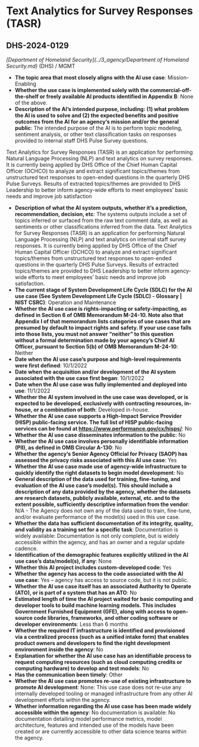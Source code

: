 # Text Analytics for Survey Responses (TASR)
## DHS-2024-0129
_[Department of Homeland Security](../3_agency/Department of Homeland Security.md)_ (DHS) / MGMT


+ **The topic area that most closely aligns with the AI use case**: Mission-Enabling
+ **Whether the use case is implemented solely with the commercial-off-the-shelf or freely available AI products identified in Appendix B**: None of the above.
+ **Description of the AI’s intended purpose, including: (1) what problem the AI is used to solve and (2) the expected benefits and positive outcomes from the AI for an agency’s mission and/or the general public**: The intended purpose of the AI is to perform topic modeling,  sentiment analysis, or other text classification tasks on responses provided to internal staff DHS Pulse Survey questions.

Text Analytics for Survey Responses (TASR) is an application for performing Natural Language Processing (NLP) and text analytics on survey responses. It is currently being applied by DHS Office of the Chief Human Capital Officer (OCHCO) to analyze and extract significant topics/themes from unstructured text responses to open-ended questions in the quarterly DHS Pulse Surveys. Results of extracted topics/themes are provided to DHS Leadership to better inform agency-wide efforts to meet employees’ basic needs and improve job satisfaction
+ **Description of what the AI system outputs, whether it’s a prediction, recommendation, decision, etc**: The systems outputs include a set of topics inferred or surfaced from the raw text comment data, as well as sentiments or other classifications inferred from the data.
Text Analytics for Survey Responses (TASR) is an application for performing Natural Language Processing (NLP) and text analytics on internal staff survey responses. It is currently being applied by DHS Office of the Chief Human Capital Officer (OCHCO) to analyze and extract significant topics/themes from unstructured text responses to open-ended questions in the quarterly DHS Pulse Surveys. Results of extracted topics/themes are provided to DHS Leadership to better inform agency-wide efforts to meet employees’ basic needs and improve job satisfaction. 
+ **The current stage of System Development Life Cycle (SDLC) for the AI use case (See System Development Life Cycle (SDLC) - Glossary | NIST CSRC)**: Operation and Maintenance
+ **Whether the AI use case is rights-impacting or safety-impacting, as defined in Section 6 of OMB Memorandum M-24-10. Note also that Appendix I of that memorandum lists categories of use cases that are presumed by default to impact rights and safety. If your use case falls into those lists, you must not answer “neither” to this question without a formal determination made by your agency’s Chief AI Officer, pursuant to Section 5(b) of OMB Memorandum M-24-10**: Neither
+ **Date when the AI use case’s purpose and high-level requirements were first defined**: 10/1/2022
+ **Date when the acquisition and/or development of the AI system associated with the use case first began**: 10/1/2022
+ **Date when the AI use case was fully implemented and deployed into use**: 11/1/2022
+ **Whether the AI system involved in the use case was developed, or is expected to be developed, exclusively with contracting resources, in-house, or a combination of both**: Developed in-house.
+ **Whether the AI use case supports a High-Impact Service Provider (HISP) public-facing service. The full list of HISP public-facing services can be found at https://www.performance.gov/cx/hisps/**: No
+ **Whether the AI use case disseminates information to the public**: No
+ **Whether the AI use case involves personally identifiable information (PII), as defined in OMB Circular A-130**: No
+ **Whether the agency’s Senior Agency Official for Privacy (SAOP) has assessed the privacy risks associated with this AI use case**: Yes
+ **Whether the AI use case made use of agency-wide infrastructure to quickly identify the right datasets to begin model development**: No
+ **General description of the data used for training, fine-tuning, and evaluation of the AI use case’s model(s). This should include a description of any data provided by the agency, whether the datasets are research datasets, publicly available, external, etc. and to the extent possible, sufficiently descriptive information from the vendor**: N/A - The Agency does not own any of the data used to train, fine-tune, and/or evaluate performance of the model(s) used in this use case.
+ **Whether the data has sufficient documentation of its integrity, quality, and validity as a training set for a specific task**: Documentation is widely available: Documentation is not only complete, but is widely accessible within the agency, and has an owner and a regular update cadence.
+ **Identification of the demographic features explicitly utilized in the AI use case’s data/model(s), if any**: None
+ **Whether this AI project includes custom-developed code**: Yes
+ **Whether the agency has access to the code associated with the AI use case**: Yes – agency has access to source code, but it is not public.
+ **Whether the AI use case itself has an associated Authority to Operate (ATO), or is part of a system that has an ATO**: No
+ **Estimated length of time the AI project waited for basic computing and developer tools to build machine learning models. This includes Government Furnished Equipment (GFE), along with access to open-source code libraries, frameworks, and other coding software or developer environments**: Less than 6 months
+ **Whether the required IT infrastructure is identified and provisioned via a centralized process (such as a unified intake form) that enables product owners and developers to find the right development environment inside the agency**: No
+ **Explanation for whether the AI use case has an identifiable process to request computing resources (such as cloud computing credits or computing hardware) to develop and test models**: No
+ **Has the communication been timely**: Other
+ **Whether the AI use case promotes re-use of existing infrastructure to promote AI development**: None: This use case does not re-use any internally developed tooling or managed infrastructure from any other AI development efforts within the agency.
+ **Whether information regarding the AI use case has been made widely accessible within the agency**: No documentation is available: No documentation detailing model performance metrics, model architecture, features and intended use of the models have been created or are currently accessible to other data science teams within the agency.